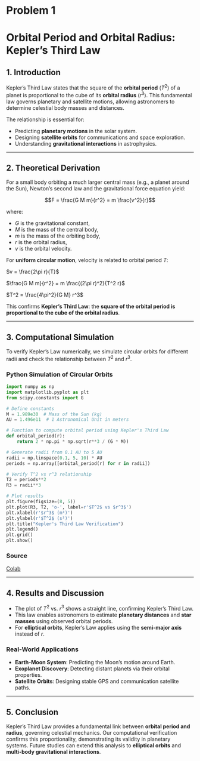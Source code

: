 # Problem 1
# **Orbital Period and Orbital Radius: Kepler’s Third Law**  

## **1. Introduction**  
Kepler’s Third Law states that the square of the **orbital period** $(T^2)$ of a planet is proportional to the cube of its **orbital radius** $(r^3)$. This fundamental law governs planetary and satellite motions, allowing astronomers to determine celestial body masses and distances.  

The relationship is essential for:  
- Predicting **planetary motions** in the solar system.  
- Designing **satellite orbits** for communications and space exploration.  
- Understanding **gravitational interactions** in astrophysics.  
---
## **2. Theoretical Derivation**  
For a small body orbiting a much larger central mass (e.g., a planet around the Sun), Newton’s second law and the gravitational force equation yield:

$$F = \frac{G M m}{r^2} = m \frac{v^2}{r}$$

where:  
- $G$ is the gravitational constant,  
- $M$ is the mass of the central body,  
- $m$ is the mass of the orbiting body,  
- $r$ is the orbital radius,  
- $v$ is the orbital velocity.  

For **uniform circular motion**, velocity is related to orbital period $T$:

$v = \frac{2\pi r}{T}$


$\frac{G M m}{r^2} = m \frac{(2\pi r)^2}{T^2 r}$


$T^2 = \frac{4\pi^2}{G M} r^3$

This confirms **Kepler’s Third Law**: the **square of the orbital period is proportional to the cube of the orbital radius**.  

---

## **3. Computational Simulation**  

To verify Kepler’s Law numerically, we simulate circular orbits for different radii and check the relationship between $T^2$ and $r^3$.  

### **Python Simulation of Circular Orbits**  

```python
import numpy as np
import matplotlib.pyplot as plt
from scipy.constants import G

# Define constants
M = 1.989e30  # Mass of the Sun (kg)
AU = 1.496e11  # 1 Astronomical Unit in meters

# Function to compute orbital period using Kepler's Third Law
def orbital_period(r):
    return 2 * np.pi * np.sqrt(r**3 / (G * M))

# Generate radii from 0.1 AU to 5 AU
radii = np.linspace(0.1, 5, 10) * AU
periods = np.array([orbital_period(r) for r in radii])

# Verify T^2 vs r^3 relationship
T2 = periods**2
R3 = radii**3

# Plot results
plt.figure(figsize=(8, 5))
plt.plot(R3, T2, 'o-', label=r'$T^2$ vs $r^3$')
plt.xlabel(r'$r^3$ (m³)')
plt.ylabel(r'$T^2$ (s²)')
plt.title("Kepler's Third Law Verification")
plt.legend()
plt.grid()
plt.show()
```
### Source
[Colab](https://colab.research.google.com/drive/1Gzs6NYgJDfira_n9CpCjV6JsMjYsQ-4I)

---

## **4. Results and Discussion**  

- The plot of $T^2$ vs. $r^3$ shows a straight line, confirming Kepler’s Third Law.  
- This law enables astronomers to estimate **planetary distances** and **star masses** using observed orbital periods.  
- For **elliptical orbits**, Kepler’s Law applies using the **semi-major axis** instead of $r$.  

### **Real-World Applications**  
- **Earth-Moon System**: Predicting the Moon’s motion around Earth.  
- **Exoplanet Discovery**: Detecting distant planets via their orbital properties.  
- **Satellite Orbits**: Designing stable GPS and communication satellite paths.  

---

## **5. Conclusion**  

Kepler’s Third Law provides a fundamental link between **orbital period and radius**, governing celestial mechanics. Our computational verification confirms this proportionality, demonstrating its validity in planetary systems. Future studies can extend this analysis to **elliptical orbits** and **multi-body gravitational interactions**. 
